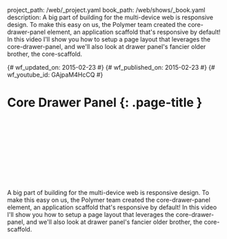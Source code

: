 project_path: /web/_project.yaml book_path: /web/shows/_book.yaml description: A big part of building for the multi-device web is responsive design. To make this easy on us, the Polymer team created the core-drawer-panel element, an application scaffold that's responsive by default! In this video I'll show you how to setup a page layout that leverages the core-drawer-panel, and we'll also look at drawer panel's fancier older brother, the core-scaffold.

{# wf_updated_on: 2015-02-23 #} {# wf_published_on: 2015-02-23 #} {# wf_youtube_id: GAjpaM4HcCQ #}

# Core Drawer Panel {: .page-title }

<div class="video-wrapper">
  <iframe class="devsite-embedded-youtube-video" data-video-id="GAjpaM4HcCQ"
          data-autohide="1" data-showinfo="0" frameborder="0" allowfullscreen>
  </iframe>
</div>

A big part of building for the multi-device web is responsive design. To make this easy on us, the Polymer team created the core-drawer-panel element, an application scaffold that's responsive by default! In this video I'll show you how to setup a page layout that leverages the core-drawer-panel, and we'll also look at drawer panel's fancier older brother, the core-scaffold.